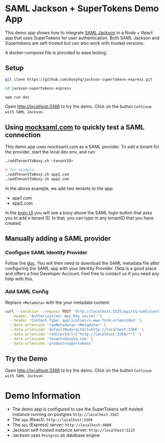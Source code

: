 # SAML Jackson + SuperTokens Demo App

This demo app shows how to integrate [SAML Jackson](https://github.com/boxyhq/jackson) in a Node + React app that uses SuperTokens for user authentication. Both SAML Jackson and Supertokens are self-hosted but can also work with hosted versions.

A docker-compose file is provided to ease testing.

## Setup

```bash
git clone https://github.com/boxyhq/jackson-supertokens-express.git
```

```bash
cd jackson-supertokens-express
```

```bash
npm run dev
```

Open [http://localhost:3366](http://localhost:3366) to try the demo. Click on the button `Continue with SAML Jackson`.


## Using [mocksaml.com](https://mocksaml.com/) to quickly test a SAML connection
This demo app uses mocksaml.com as a SAML provider. To add a tenant for the provider, start the local dev env, and run:
```bash
./addTenantToBoxy.sh <tenantID>

# for example:
./addTenantToBoxy.sh app1.com
./addTenantToBoxy.sh app2.com
```

In the above example, we add two tenants to the app:
- app1.com
- app2.com

In the [login UI](http://localhost:3366) you will see a boxy above the SAML login button that asks you to add a tenant ID. In that, you can type in any tenantID that you have created.

## Manually adding a SAML provider
### Configure SAML Identity Provider
Follow the [doc](https://boxyhq.com/docs/jackson/configure-saml-idp). You will then need to download the SAML metadata file after configuring the SAML app with your Identity Provider. Okta is a good place and offers a free Developer Account. Feel free to contact us if you need any help with this.

### Add SAML Config

Replace `<Metadata>` with the your metadata content.

```bash
curl --location --request POST 'http://localhost:5225/api/v1/saml/config' \
  --header 'Authorization: Api-Key secret' \
  --header 'Content-Type: application/x-www-form-urlencoded' \
  --data-urlencode 'rawMetadata= <Metadata>' \
  --data-urlencode 'defaultRedirectUrl=http://localhost:3366' \
  --data-urlencode 'redirectUrl=["http://localhost:3366/*"]' \
  --data-urlencode 'tenant=boxyhq.com' \
  --data-urlencode 'product=supertokens'
```

## Try the Demo
Open [http://localhost:3366](http://localhost:3366) to try the demo. Click on the button `Continue with SAML Jackson`.

# Demo Information

- The demo app is configured to use the SuperTokens self-hosted instance running on postgres `http://localhost:3567`
- The `app` (React): `http://localhost:3366`
- The `api` (Express) server: `http://localhost:4000`
- Jackson self-hosted instance server: `http://localhost:5225`
- Jackson uses `Postgres` as database engine
